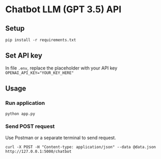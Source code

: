 # Chatbot LLM (GPT 3.5) API
## Setup
```
pip install -r requirements.txt
```
## Set API key
In file `.env`, replace the placeholder with your API key `OPENAI_API_KEY="YOUR_KEY_HERE"`
## Usage
### Run application
```
python app.py
```
### Send POST request
Use Postman or a separate terminal to send request.
```
curl -X POST -H "Content-type: application/json" --data @data.json http://127.0.0.1:5000/chatbot
```